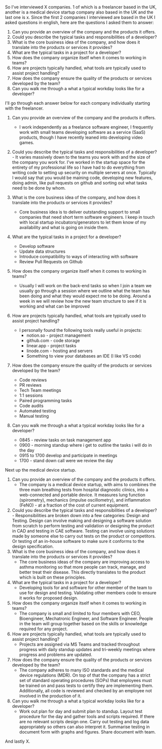 So I've interviewed X companies. 1 of which is a freelancer based in the UK, another is a medical device startup company also based in the UK and the last one is x.
Since the first 2 companies I interviewed are based in the UK I asked questions in english, here are the questions I asked them to answer:

1. Can you provide an overview of the company and the products it offers.
2. Could you describe the typical tasks and responsibilities of a developer?
3. What is the core business idea of the company, and how does it translate into the products or services it provides?
4. What are the typical tasks in a project for a developer?
5. How does the company organize itself when it comes to working in teams?
6. How are projects typically handled, what tools are typically used to assist project handling?
7. How does the company ensure the quality of the products or services developed by the team?
8. Can you walk me through a what a typical workday looks like for a developer?

I'll go through each answer below for each company individually starting with the freelancer.

1. Can you provide an overview of the company and the products it offers.

   - I work independently as a freelance software engineer, I frequently work with small teams developing software as a service (SaaS) products, though I have recently leaned into developing video games.

2. Could you describe the typical tasks and responsibilities of a developer? - It varies massively down to the teams you work with and the size of the company you work for.
   I’ve worked in the startup space for the entirety of my professional life so I have had to do everything from writing code to setting up security on multiple servers at once.
   Typically I would say that you would be maining code, developing new features, doing admin, like pull requests on github and sorting out what tasks need to be done by whom.
3. What is the core business idea of the company, and how does it translate into the products or services it provides?
   - Core business idea is to deliver outstanding support to small companies that need short term software engineers. I keep in touch with local startup incubators/generators to let them know of my availability and what is going on inside them.
4. What are the typical tasks in a project for a developer?
   - Develop software
   - Update data structures
   - Introduce compatibility to ways of interacting with software
   - Review Pull Requests on Github
5. How does the company organize itself when it comes to working in teams?
   - Usually I will work on the back-end tasks so when I join a team we usually go through a session where we outline what the team has been doing and what they would expect me to be doing. Around a week in we will review how the new team structure to see if it is working and what can be improved
6. How are projects typically handled, what tools are typically used to assist project handling?

   - I personally found the following tools really useful in projects:
     - notion.so - project management
     - github.com - code storage
     - linear.app - project tasks
     - linode.com - hosting and servers
     - Something to view your databases an IDE (I like VS code)

7. How does the company ensure the quality of the products or services developed by the team?
   - Code reviews
   - PR reviews
   - Tech Team meetings
   - 1:1 sessions
   - Paired programming tasks
   - Code audits
   - Automated testing
   - Manual testing
8. Can you walk me through a what a typical workday looks like for a developer?
   - 0845 - review tasks on task management app
   - 0900 - morning standup where i get to outline the tasks i will do in the day
   - 0915 to 1700 develop and participate in meetings
   - 1700 - stand down call were we review the day

Next up the medical device startup.

1. Can you provide an overview of the company and the products it offers.
   - The company is a medical device startup, with aims to combines the three main breathing tests from hospital diagnostic clinics, into a web-connected and portable device. It measures lung function (spirometry), mechanics (impulse oscillometry), and inflammation (FeNO) - at a fraction of the cost of current equipment.
2. Could you describe the typical tasks and responsibilities of a developer? - Responsibilities are broken down into a few categories: Design and Testing.
   Design can involve making and designing a software solution from scratch to perform testing and validation or designing the product in CAD and testing in CAE software.
   Testing can involve using solutions made by someone else to carry out tests on the product or competitors. Or testing of an in-house software to make sure it conforms to the design specification.
3. What is the core business idea of the company, and how does it translate into the products or services it provides?
   - The core business ideas of the company are improving access to asthma monitoring so that more people can track, manage, and better treat their disease. This directly translates to the product which is built on these principles.
4. What are the typical tasks in a project for a developer?
   - Developing tools for and software for other member of the team to use for design and testing. Validating other members code to ensure it works for proposed design.
5. How does the company organize itself when it comes to working in teams?
   - The company is small and limited to four members with CEO, Bioengineer, Mechatronic Engineer, and Software Engineer. People in the team will group together based on the skills or knowledge required for any project.
6. How are projects typically handled, what tools are typically used to assist project handling?
   - Projects are assigned via MS Teams and tracked throughout progress with daily standup updates and tri-weekly meetings where progress and problems are updated.
7. How does the company ensure the quality of the products or services developed by the team?
   - The company adheres to many ISO standards and the medical device regulations (MDR). On top of that the company has a strict set of standard operating procedures (SOPs) that employees must be trained on and pass tests to certify they are implementing them. Additionally, all code is reviewed and checked by an employee not involved in the production of it.
8. Can you walk me through a what a typical workday looks like for a developer?
   - Work out plan for day and submit plan to standup.
     Layout test procedure for the day and gather tools and scripts required. If there are no relevant scripts design one.
     Carry out testing and log data appropriately so others can also interpret it.
     Summarise testing in document form with graphs and figures. Share document with team.

And lastly X.
